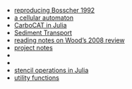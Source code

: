 - [reproducing Bosscher 1992](bosscher-1992.html)
- [a cellular automaton](carbocat-ca.html)
- [CarboCAT in Julia](carbocat.html)
- [Sediment Transport](carbocat-transport.html)
- [reading notes on Wood’s 2008 review](daisy-world.html)
- [project notes](index.html)
- [](intro-to-julia.html)
- [](random-fields.html)
- [stencil operations in Julia](stencils.html)
- [utility functions](utility.html)
